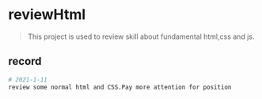 # reviewHtml

> This project is used to review skill about fundamental html,css and js.

## record
```bash
# 2021-1-11
review some normal html and CSS.Pay more attention for position
```